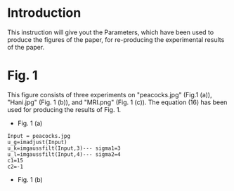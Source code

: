 # Introduction

This instruction will give yout the Parameters, which have been used to produce the figures of the paper, for re-producing the experimental results of the paper.

# Fig. 1
This figure consists of three experiments on "peacocks.jpg" (Fig.1 (a)), "Hani.jpg" (Fig. 1 (b)), and "MRI.png" (Fig. 1 (c)). The equation (16) has been used for producing the results of Fig. 1.
- Fig. 1 (a)
```
Input = peacocks.jpg
u_g=imadjust(Input)
u_k=imgaussfilt(Input,3)--- sigma1=3
u_l=imgaussfilt(Input,4)--- sigma2=4
c1=15
c2=-1
````
- Fig. 1 (b)
